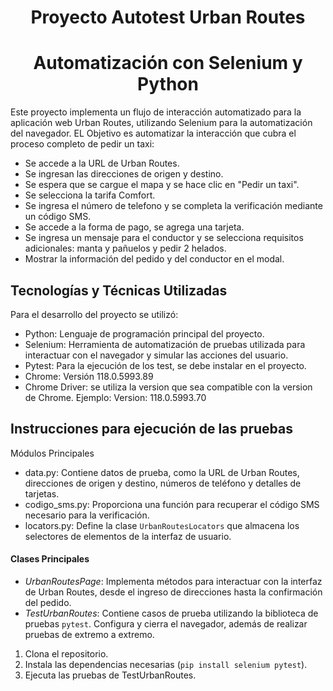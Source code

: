 <h1 align="center">
Proyecto Autotest Urban Routes
</h1>
<h1 align="center">
Automatización con Selenium y Python
</h1>


Este proyecto implementa un flujo de interacción automatizado para la aplicación web Urban Routes, utilizando Selenium para la automatización del navegador. 
EL Objetivo es automatizar la interacción que cubra el proceso completo de pedir un taxi:
 
- Se accede a la URL de Urban Routes.
- Se ingresan las direcciones de origen y destino.
- Se espera que se cargue el mapa y se hace clic en "Pedir un taxi".
- Se selecciona la tarifa Comfort.
- Se ingresa el número de telefono y se completa la verificación mediante un código SMS.
- Se accede a la forma de pago, se agrega una tarjeta.
- Se ingresa un mensaje para el conductor y se selecciona requisitos adicionales: manta y pañuelos y pedir 2 helados.
- Mostrar la información del pedido y del conductor en el modal.

## Tecnologías y Técnicas Utilizadas
Para el desarrollo del proyecto se utilizó:

- Python: Lenguaje de programación principal del proyecto.
- Selenium: Herramienta de automatización de pruebas utilizada para interactuar con el navegador y simular las acciones del usuario.
- Pytest: Para la ejecución de los test, se debe instalar en el proyecto.
- Chrome: Versión 118.0.5993.89
- Chrome Driver: se utiliza la version que sea compatible con la version de Chrome. Ejemplo: Version: 118.0.5993.70

## Instrucciones para ejecución de las pruebas

 Módulos Principales
- data.py: Contiene datos de prueba, como la URL de Urban Routes, direcciones de origen y destino, números de teléfono y detalles de tarjetas.
- codigo_sms.py: Proporciona una función para recuperar el código SMS necesario para la verificación.
- locators.py: Define la clase `UrbanRoutesLocators` que almacena los selectores de elementos de la interfaz de usuario.

#### Clases Principales
- *UrbanRoutesPage*: Implementa métodos para interactuar con la interfaz de Urban Routes, desde el ingreso de direcciones hasta la confirmación del pedido.
- *TestUrbanRoutes*: Contiene casos de prueba utilizando la biblioteca de pruebas `pytest`. Configura y cierra el navegador, además de realizar pruebas de extremo a extremo.

1. Clona el repositorio.
2. Instala las dependencias necesarias (`pip install selenium pytest`).
3. Ejecuta las pruebas de TestUrbanRoutes.
